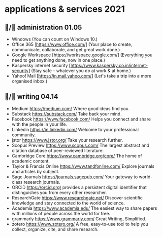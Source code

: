 # applications & services 2021<br>
## 🦍/🧅 administration 01.05
* Windows (You can count on Windows 10.)
* Office 365 [https://www.office.com/] (Your place to create, communicate, collaborate, and get great work done.)
* Google Workspace [https://workspace.google.com/] (Everything you need to get anything done, now in one place.)
* Kaspersky internet security [https://www.kaspersky.co.in/internet-security] (Stay safe – whatever you do at work & at home.)
* Yahoo! Mail [https://in.mail.yahoo.com/] (Let's take a trip into a more organised inbox.)
## 🐅/🥕 writing 04.14
* Medium https://medium.com/ Where good ideas find you. 
* Substack https://substack.com/ Take back your mind. 
* Facebook https://www.facebook.com/ Helps you connect and share with the people in your life.
* Linkedin https://in.linkedin.com/ Welcome to your professional community. 
* jstor https://www.jstor.org/ Take your research further. 
* Scopus Preview https://www.scopus.com/ The largest abstract and citation database of peer-reviewed literature.
* Cambridge Core https://www.cambridge.org/core/ The home of academic content. 
* Taylor & Francis Online https://www.tandfonline.com/ Explore journals and articles by subject. 
* Sage Journals https://journals.sagepub.com/ Your gateway to world-class research journals. 
* ORCID https://orcid.org/ provides a persistent digital identifier that distinguishes you from every other researcher.
* ResearchGate https://www.researchgate.net/ Discover scientific knowledge and stay connected to the world of science. 
* Academia https://www.academia.edu/ The easiest way to share papers with millions of people across the world for free.
* grammarly https://www.grammarly.com/ Great Writing, Simplified.
* zotero https://www.zotero.org/ A free, easy-to-use tool to help you collect, organize, cite, and share research.
